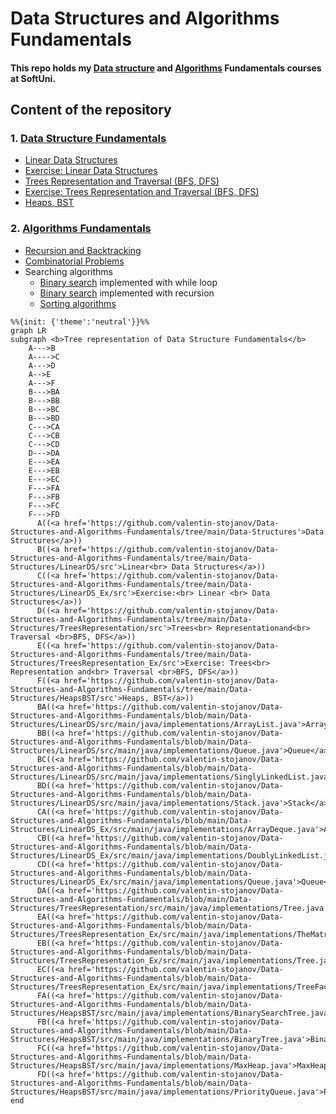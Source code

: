 # Data Structures and Algorithms Fundamentals
#### This repo holds my [Data structure](https://softuni.bg/trainings/3922/data-structures-fundamentals-with-java-november-2022) and [Algorithms](https://softuni.bg/trainings/3811/algorithms-fundamentals-with-java-june-2022) Fundamentals courses at SoftUni.

## **Content of the repository**

### 1. [Data Structure Fundamentals ](Data-Structures)
   * [Linear Data Structures](Data-Structures/LinearDS/src)
   * [Exercise: Linear Data Structures](Data-Structures/LinearDS_Ex/src)
   * [Trees Representation and Traversal (BFS, DFS)](Data-Structures/TreesRepresentation/src)
   * [Exercise: Trees Representation and Traversal (BFS, DFS)](Data-Structures/TreesRepresentation_Ex/src)
   * [Heaps, BST](Data-Structures/HeapsBST/src)

### 2. [Algorithms Fundamentals](Algorithms-Fundamentals)
* [Recursion and Backtracking](Algorithms-Fundamentals/src/recursionAndBacktraking)
* [Combinatorial Problems](Algorithms-Fundamentals/src/combinatorialProblems)
* Searching algorithms
  * [Binary search](Algorithms-Fundamentals/src/searchingAlgorithms/SearchingAlgorithms.java) implemented with while loop 
  * [Binary search](Algorithms-Fundamentals/src/BinarySearch.java) implemented with recursion
  * [Sorting algorithms](Algorithms-Fundamentals/src/sortingAlgorithms)
```mermaid
%%{init: {'theme':'neutral'}}%%
graph LR 
subgraph <b>Tree representation of Data Structure Fundamentals</b> 
    A--->B
    A---->C
    A--->D
    A-->E
    A--->F
    B--->BA
    B--->BB
    B--->BC
    B--->BD
    C--->CA
    C--->CB
    C--->CD
    D--->DA
    E--->EA
    E--->EB
    E--->EC
    F--->FA
    F--->FB
    F--->FC
    F--->FD
      A((<a href='https://github.com/valentin-stojanov/Data-Structures-and-Algorithms-Fundamentals/tree/main/Data-Structures'>Data Structures</a>))
      B((<a href='https://github.com/valentin-stojanov/Data-Structures-and-Algorithms-Fundamentals/tree/main/Data-Structures/LinearDS/src'>Linear<br> Data Structures</a>))
      C((<a href='https://github.com/valentin-stojanov/Data-Structures-and-Algorithms-Fundamentals/tree/main/Data-Structures/LinearDS_Ex/src'>Exercise:<br> Linear <br> Data Structures</a>))
      D((<a href='https://github.com/valentin-stojanov/Data-Structures-and-Algorithms-Fundamentals/tree/main/Data-Structures/TreesRepresentation/src'>Trees<br> Representationand<br>  Traversal <br>BFS, DFS</a>))
      E((<a href='https://github.com/valentin-stojanov/Data-Structures-and-Algorithms-Fundamentals/tree/main/Data-Structures/TreesRepresentation_Ex/src'>Exercise: Trees<br> Representation and<br> Traversal <br>BFS, DFS</a>))
      F((<a href='https://github.com/valentin-stojanov/Data-Structures-and-Algorithms-Fundamentals/tree/main/Data-Structures/HeapsBST/src'>Heaps, BST</a>))
      BA((<a href='https://github.com/valentin-stojanov/Data-Structures-and-Algorithms-Fundamentals/blob/main/Data-Structures/LinearDS/src/main/java/implementations/ArrayList.java'>ArrayList</a>))
      BB((<a href='https://github.com/valentin-stojanov/Data-Structures-and-Algorithms-Fundamentals/blob/main/Data-Structures/LinearDS/src/main/java/implementations/Queue.java'>Queue</a>))
      BC((<a href='https://github.com/valentin-stojanov/Data-Structures-and-Algorithms-Fundamentals/blob/main/Data-Structures/LinearDS/src/main/java/implementations/SinglyLinkedList.java'>Singly<br>LinkedList</a>))
      BD((<a href='https://github.com/valentin-stojanov/Data-Structures-and-Algorithms-Fundamentals/blob/main/Data-Structures/LinearDS/src/main/java/implementations/Stack.java'>Stack</a>))
      CA((<a href='https://github.com/valentin-stojanov/Data-Structures-and-Algorithms-Fundamentals/blob/main/Data-Structures/LinearDS_Ex/src/main/java/implementations/ArrayDeque.java'>ArrayDeque</a>))
      CB((<a href='https://github.com/valentin-stojanov/Data-Structures-and-Algorithms-Fundamentals/blob/main/Data-Structures/LinearDS_Ex/src/main/java/implementations/DoublyLinkedList.java'>Doubly<br>LinkedList</a>))
      CD((<a href='https://github.com/valentin-stojanov/Data-Structures-and-Algorithms-Fundamentals/blob/main/Data-Structures/LinearDS_Ex/src/main/java/implementations/Queue.java'>Queue</a>))
      DA((<a href='https://github.com/valentin-stojanov/Data-Structures-and-Algorithms-Fundamentals/blob/main/Data-Structures/TreesRepresentation/src/main/java/implementations/Tree.java'>Tree</a>))
      EA((<a href='https://github.com/valentin-stojanov/Data-Structures-and-Algorithms-Fundamentals/blob/main/Data-Structures/TreesRepresentation_Ex/src/main/java/implementations/TheMatrix.java'>TheMatrix</a>))
      EB((<a href='https://github.com/valentin-stojanov/Data-Structures-and-Algorithms-Fundamentals/blob/main/Data-Structures/TreesRepresentation_Ex/src/main/java/implementations/Tree.java'>Tree</a>))
      EC((<a href='https://github.com/valentin-stojanov/Data-Structures-and-Algorithms-Fundamentals/blob/main/Data-Structures/TreesRepresentation_Ex/src/main/java/implementations/TreeFactory.java'>TreeFactory</a>))
      FA((<a href='https://github.com/valentin-stojanov/Data-Structures-and-Algorithms-Fundamentals/blob/main/Data-Structures/HeapsBST/src/main/java/implementations/BinarySearchTree.java'>BinarySearch<br>Tree</a>))
      FB((<a href='https://github.com/valentin-stojanov/Data-Structures-and-Algorithms-Fundamentals/blob/main/Data-Structures/HeapsBST/src/main/java/implementations/BinaryTree.java'>BinaryTree</a>))
      FC((<a href='https://github.com/valentin-stojanov/Data-Structures-and-Algorithms-Fundamentals/blob/main/Data-Structures/HeapsBST/src/main/java/implementations/MaxHeap.java'>MaxHeap</a>))
      FD((<a href='https://github.com/valentin-stojanov/Data-Structures-and-Algorithms-Fundamentals/blob/main/Data-Structures/HeapsBST/src/main/java/implementations/PriorityQueue.java'>PriorityQueue</a>))
end
```
